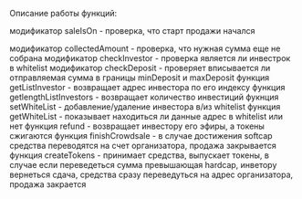 Описание работы функций:

модификатор saleIsOn - проверка, что старт продажи начался

модификатор collectedAmount - проверка, что нужная сумма еще не собрана
модификатор checkInvestor - проверка является ли инвестрок в whitelist
модификатор checkDeposit - проверяет вписывается ли отправляемая сумма в границы minDeposit и maxDeposit
функция getListInvestor - возвращает адрес инвестора по его индексу
функция getlengthListInvestors - возвращает количество инвестиций
фукнция setWhiteList - добавление/удаление инвестора в/из whitelist
функция getWhiteList - показывает находиться ли данные адрес в whitelist или нет
функция refund - возвращает инвестору его эфиры, а токены сжигаются
функция finishCrowdsale - в случае достижения softcap средства переводятся на счет организатора, продажа закрывается
функция createTokens - принимает средства, выпускает токены, в случае если переведеться сумма превышающая hardcap, инветору вернеться сдача, средства сразу переведуться на адрес организатора, продажа закрается
